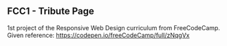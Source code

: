 ## FCC1 - Tribute Page
1st project of the Responsive Web Design curriculum from FreeCodeCamp.</br>
Given reference: https://codepen.io/freeCodeCamp/full/zNqgVx